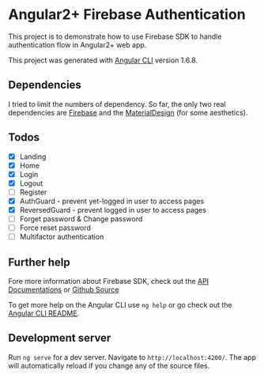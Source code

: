 # Angular2+ Firebase Authentication

This project is to demonstrate how to use Firebase SDK to handle authentication flow in Angular2+ web app.

This project was generated with [Angular CLI](https://github.com/angular/angular-cli) version 1.6.8.

## Dependencies

I tried to limit the numbers of dependency. So far, the only two real dependencies are [Firebase](https://github.com/firebase/firebase-js-sdk) and the [MaterialDesign](https://github.com/angular/material2) (for some aesthetics).

## Todos

- [x] Landing
- [x] Home
- [x] Login
- [x] Logout
- [ ] Register
- [x] AuthGuard - prevent yet-logged in user to access pages
- [x] ReversedGuard - prevent logged in user to access pages
- [ ] Forget password & Change password
- [ ] Force reset password
- [ ] Multifactor authentication

## Further help

Fore more information about Firebase SDK, check out the [API Documentations](https://firebase.google.com/docs/reference/node/) or [Github Source](https://github.com/firebase/firebase-js-sdk)

To get more help on the Angular CLI use `ng help` or go check out the [Angular CLI README](https://github.com/angular/angular-cli/blob/master/README.md).

## Development server

Run `ng serve` for a dev server. Navigate to `http://localhost:4200/`. The app will automatically reload if you change any of the source files.
